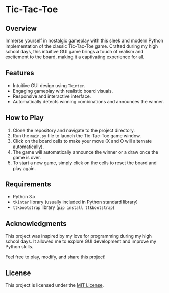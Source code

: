 # Tic-Tac-Toe 

## Overview

Immerse yourself in nostalgic gameplay with this sleek and modern Python implementation of the classic Tic-Tac-Toe game. Crafted during my high school days, this intuitive GUI game brings a touch of realism and excitement to the board, making it a captivating experience for all.

## Features

- Intuitive GUI design using `Tkinter`.
- Engaging gameplay with realistic board visuals.
- Responsive and interactive interface.
- Automatically detects winning combinations and announces the winner.

## How to Play

1. Clone the repository and navigate to the project directory.
2. Run the `main.py` file to launch the Tic-Tac-Toe game window.
3. Click on the board cells to make your move (X and O will alternate automatically).
4. The game will automatically announce the winner or a draw once the game is over.
5. To start a new game, simply click on the cells to reset the board and play again.

## Requirements

- Python 3.x
- `tkinter` library (usually included in Python standard library)
- `ttkbootstrap` library (`pip install ttkbootstrap`)


## Acknowledgments

This project was inspired by my love for programming during my high school days. It allowed me to explore GUI development and improve my Python skills.

Feel free to play, modify, and share this project!

## License

This project is licensed under the [MIT License](LICENSE).
